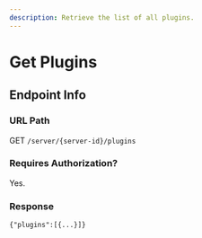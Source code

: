 ```yaml
---
description: Retrieve the list of all plugins.
---
```


# Get Plugins

## Endpoint Info

### URL Path

GET `/server/{server-id}/plugins`

### Requires Authorization?

Yes.

### Response

`{"plugins":[{...}]}`

